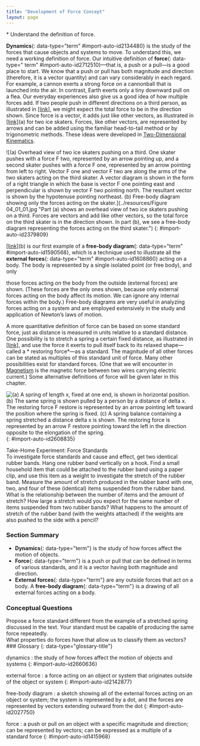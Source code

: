 ```yaml
---
title: "Development of Force Concept"
layout: page
---
```



<div data-type="abstract" markdown="1">
* Understand the definition of force.

</div>

**Dynamics**{: data-type="term" #import-auto-id2134480} is the study of the
forces that cause objects and systems to move. To understand this, we need a
working definition of force. Our intuitive definition of **force**{: data-type="
term" #import-auto-id2712510}—that is, a push or a pull—is a good place to
start. We know that a push or pull has both magnitude and direction (therefore,
it is a vector quantity) and can vary considerably in each regard. For example,
a cannon exerts a strong force on a cannonball that is launched into the air. In
contrast, Earth exerts only a tiny downward pull on a flea. Our everyday
experiences also give us a good idea of how multiple forces add. If two people
push in different directions on a third person, as illustrated
in [\[link\]](#import-auto-id2379809), we might expect the total force to be in
the direction shown. Since force is a vector, it adds just like other vectors,
as illustrated in [\[link\]](#import-auto-id2379809)(a) for two ice skaters.
Forces, like other vectors, are represented by arrows and can be added using the
familiar head-to-tail method or by trigonometric methods. These ideas were
developed in [Two-Dimensional Kinematics](/contents/m42126).

![(a) Overhead view of two ice skaters pushing on a third. One skater pushes with a force F two, represented by an arrow pointing up, and a second skater pushes with a force F one, represented by an arrow pointing from left to right. Vector F one and vector F two are along the arms of the two skaters acting on the third skater. A vector diagram is shown in the form of a right triangle in which the base is vector F one pointing east and perpendicular is shown by vector F two pointing north. The resultant vector is shown by the hypotenuse pointing northeast. (b) Free-body diagram showing only the forces acting on the skater.](../resources/Figure 04_01_01.jpg "Part (a) shows an overhead view of two ice skaters pushing on a third. Forces are vectors and add like other vectors, so the total force on the third skater is in the direction shown. In part (b), we see a free-body diagram representing the forces acting on the third skater.")
{: #import-auto-id2379809}

[\[link\]](#import-auto-id2379809)(b) is our first example of a **free-body
diagram**{: data-type="term" #import-auto-id1590568}, which is a technique used
to illustrate all the **external forces**{: data-type="term"
#import-auto-id1608860} acting on a body. The body is represented by a single
isolated point (or free body), and only

those forces acting *on* the body from the outside (external forces) are
shown. (These forces are the only ones shown, because only external forces
acting on the body affect its motion. We can ignore any internal forces within
the body.)
Free-body diagrams are very useful in analyzing forces acting on a system and
are employed extensively in the study and application of Newton’s laws of
motion.

A more quantitative definition of force can be based on some standard force,
just as distance is measured in units relative to a standard distance. One
possibility is to stretch a spring a certain fixed distance, as illustrated
in [\[link\]](#import-auto-id2608835), and use the force it exerts to pull
itself back to its relaxed shape—called a *
restoring force*—as a standard. The magnitude of all other forces can be stated
as multiples of this standard unit of force. Many other possibilities exist for
standard forces. (One that we will encounter in [Magnetism](/contents/m42365)
is the magnetic force between two wires carrying electric current.) Some
alternative definitions of force will be given later in this chapter.

![(a) A spring of length x, fixed at one end, is shown in horizontal position. (b) The same spring is shown pulled by a person by a distance of delta x. The restoring force F restore is represented by an arrow pointing left toward the position where the spring is fixed. (c) A spring balance containing a spring stretched a distance delta x is shown. The restoring force is represented by an arrow F restore pointing toward the left in the direction opposite to the elongation of the spring.](../resources/Figure_04_01_02.jpg "The force exerted by a stretched spring can be used as a standard unit of force. (a) This spring has a length x size 12{x} {} when undistorted. (b) When stretched a distance &#x394;x size 12{Dx} {}, the spring exerts a restoring force, Frestore size 12{F rSub { size 8{&quot;restore&quot;} } } {}, which is reproducible. (c) A spring scale is one device that uses a spring to measure force. The force Frestore size 12{F rSub { size 8{&quot;restore&quot;} } } {} is exerted on whatever is attached to the hook. Here Frestore size 12{F rSub { size 8{&quot;restore&quot;} } } {} has a magnitude of 6 units in the force standard being employed.")
{: #import-auto-id2608835}

<div data-type="note" data-has-label="true" data-label="" markdown="1">
<div data-type="title">
Take-Home Experiment: Force Standards
</div>
To investigate force standards and cause and effect, get two identical rubber bands. Hang one rubber band vertically on a hook. Find a small household item that could be attached to the rubber band using a paper clip, and use this item as a weight to investigate the stretch of the rubber band. Measure the amount of stretch produced in the rubber band with one, two, and four of these (identical) items suspended from the rubber band. What is the relationship between the number of items and the amount of stretch? How large a stretch would you expect for the same number of items suspended from two rubber bands? What happens to the amount of stretch of the rubber band (with the weights attached) if the weights are also pushed to the side with a pencil?

</div>

### Section Summary

* **Dynamics**{: data-type="term"} is the study of how forces affect the motion
  of objects.
* **Force**{: data-type="term"} is a push or pull that can be defined in terms
  of various standards, and it is a vector having both magnitude and direction.
* **External forces**{: data-type="term"} are any outside forces that act on a
  body. A **free-body diagram**{:
  data-type="term"} is a drawing of all external forces acting on a body.

### Conceptual Questions

<div data-type="exercise" data-element-type="conceptual-questions">
<div data-type="problem" markdown="1">
Propose a force standard different from the example of a stretched spring discussed in the text. Your standard must be capable of producing the same force repeatedly.

</div>
</div>

<div data-type="exercise" data-element-type="conceptual-questions">
<div data-type="problem" markdown="1">
What properties do forces have that allow us to classify them as vectors?

</div>
</div>

<div data-type="glossary" markdown="1">
### Glossary
{: data-type="glossary-title"}

dynamics
: the study of how forces affect the motion of objects and systems {:
#import-auto-id2660636}

external force
: a force acting on an object or system that originates outside of the object or
system {: #import-auto-id2142877}

free-body diagram
: a sketch showing all of the external forces acting on an object or system; the
system is represented by a dot, and the forces are represented by vectors
extending outward from the dot {: #import-auto-id2027750}

force
: a push or pull on an object with a specific magnitude and direction; can be
represented by vectors; can be expressed as a multiple of a standard force {:
#import-auto-id1415968}

</div>

